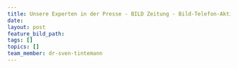 ```yaml
---
title: Unsere Experten in der Presse - BILD Zeitung - Bild-Telefon-Aktion Immobilien
date:
layout: post
feature_bild_path:
tags: []
topics: []
team_member: dr-sven-tintemann
---
```

